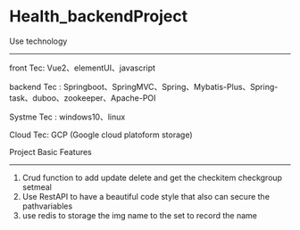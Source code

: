 # Health_backendProject

Use technology
__________________________
front Tec: Vue2、elementUI、javascript

backend Tec : Springboot、SpringMVC、Spring、Mybatis-Plus、Spring-task、duboo、zookeeper、Apache-POI

Systme Tec : windows10、linux

Cloud Tec: GCP (Google cloud platoform storage)


Project Basic Features
__________________________

1.  Crud function to add update delete and get the checkitem checkgroup setmeal
2.  Use RestAPI to have a beautiful code style that also can secure the pathvariables
3.  use redis to storage the img name to the set to record the name  

